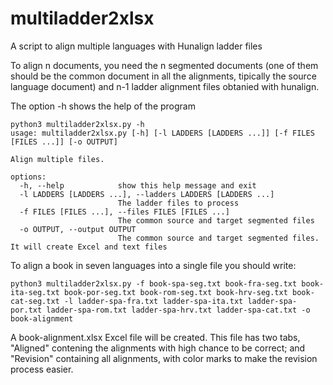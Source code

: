 # multiladder2xlsx
A script to align multiple languages with Hunalign ladder files

To align n documents, you need the n segmented documents (one of them should be the common document in all the alignments, tipically the source language document) and n-1 ladder alignment files obtanied with hunalign.

The option -h shows the help of the program
```
python3 multiladder2xlsx.py -h
usage: multiladder2xlsx.py [-h] [-l LADDERS [LADDERS ...]] [-f FILES [FILES ...]] [-o OUTPUT]

Align multiple files.

options:
  -h, --help            show this help message and exit
  -l LADDERS [LADDERS ...], --ladders LADDERS [LADDERS ...]
                        The ladder files to process
  -f FILES [FILES ...], --files FILES [FILES ...]
                        The common source and target segmented files
  -o OUTPUT, --output OUTPUT
                        The common source and target segmented files. It will create Excel and text files
```

To align a book in seven languages into a single file you should write:

```python3 multiladder2xlsx.py -f book-spa-seg.txt book-fra-seg.txt book-ita-seg.txt book-por-seg.txt book-rom-seg.txt book-hrv-seg.txt book-cat-seg.txt -l ladder-spa-fra.txt ladder-spa-ita.txt ladder-spa-por.txt ladder-spa-rom.txt ladder-spa-hrv.txt ladder-spa-cat.txt -o book-alignment```

A book-alignment.xlsx Excel file will be created. This file has two tabs, "Aligned" contening the alignments with high chance to be correct; and "Revision" containing all alignments, with color marks to make the revision process easier.


